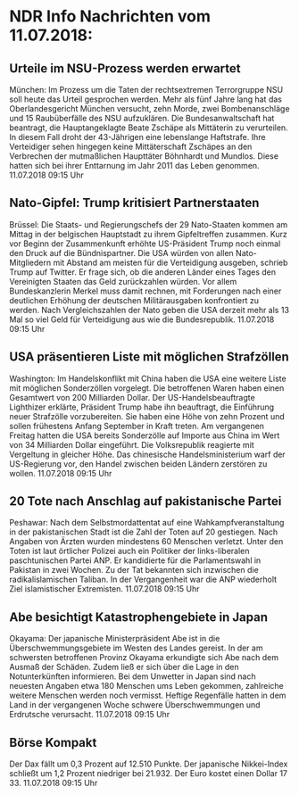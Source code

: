 # NDR Info Nachrichten vom 11.07.2018:


## Urteile im NSU-Prozess werden erwartet
München: Im Prozess um die Taten der rechtsextremen Terrorgruppe NSU soll heute das Urteil gesprochen werden. Mehr als fünf Jahre lang hat das Oberlandesgericht München versucht, zehn Morde, zwei Bombenanschläge und 15 Raubüberfälle des NSU aufzuklären. Die Bundesanwaltschaft hat beantragt, die Hauptangeklagte Beate Zschäpe als Mittäterin zu verurteilen. In diesem Fall droht der 43-Jährigen eine lebenslange Haftstrafe. Ihre Verteidiger sehen hingegen keine Mittäterschaft Zschäpes an den Verbrechen der mutmaßlichen Haupttäter Böhnhardt und Mundlos. Diese hatten sich bei ihrer Enttarnung im Jahr 2011 das Leben genommen. 11.07.2018 09:15 Uhr 

## Nato-Gipfel: Trump kritisiert Partnerstaaten
Brüssel: Die Staats- und Regierungschefs der 29 Nato-Staaten kommen am Mittag in der belgischen Hauptstadt zu ihrem Gipfeltreffen zusammen. Kurz vor Beginn der Zusammenkunft erhöhte US-Präsident Trump noch einmal den Druck auf die Bündnispartner. Die USA würden von allen Nato-Mitgliedern mit Abstand am meisten für die Verteidigung ausgeben, schrieb Trump auf Twitter. Er frage sich, ob die anderen Länder eines Tages den Vereinigten Staaten das Geld zurückzahlen würden. Vor allem Bundeskanzlerin Merkel muss damit rechnen, mit Forderungen nach einer deutlichen Erhöhung der deutschen Militärausgaben konfrontiert zu werden. Nach Vergleichszahlen der Nato geben die USA derzeit mehr als 13 Mal so viel Geld für Verteidigung aus wie die Bundesrepublik. 11.07.2018 09:15 Uhr 

## USA präsentieren Liste mit möglichen Strafzöllen
Washington: Im Handelskonflikt mit China haben die USA eine weitere Liste mit möglichen Sonderzöllen vorgelegt. Die betroffenen Waren haben einen Gesamtwert von 200 Milliarden Dollar. Der US-Handelsbeauftragte Lighthizer erklärte, Präsident Trump habe ihn beauftragt, die Einführung neuer Strafzölle vorzubereiten. Sie haben eine Höhe von zehn Prozent und sollen frühestens Anfang September in Kraft treten. Am vergangenen Freitag hatten die USA bereits Sonderzölle auf Importe aus China im Wert von 34 Milliarden Dollar eingeführt. Die Volksrepublik reagierte mit Vergeltung in gleicher Höhe. Das chinesische Handelsministerium warf der US-Regierung vor, den Handel zwischen beiden Ländern zerstören zu wollen. 11.07.2018 09:15 Uhr 

## 20 Tote nach Anschlag auf pakistanische Partei
Peshawar: 	Nach dem Selbstmordattentat auf eine Wahkampfveranstaltung in der pakistanischen Stadt ist die Zahl der Toten auf 20 gestiegen. Nach Angaben von Ärzten wurden mindestens 60 Menschen verletzt. Unter den Toten ist laut örtlicher Polizei auch ein Politiker der links-liberalen paschtunischen Partei ANP. Er kandidierte für die Parlamentswahl in Pakistan in zwei Wochen. Zu der Tat bekannten sich inzwischen die radikalislamischen Taliban. In der Vergangenheit war die ANP wiederholt Ziel islamistischer Extremisten. 11.07.2018 09:15 Uhr 

## Abe besichtigt Katastrophengebiete in Japan
Okayama: Der japanische Ministerpräsident Abe ist in die Überschwemmungsgebiete im Westen des Landes gereist. In der am schwersten betroffenen Provinz Okayama erkundigte sich Abe nach dem Ausmaß der Schäden. Zudem ließ er sich über die Lage in den Notunterkünften informieren. Bei dem Unwetter in Japan sind nach neuesten Angaben etwa 180 Menschen ums Leben gekommen, zahlreiche weitere Menschen werden noch vermisst. Heftige Regenfälle hatten in dem Land in der vergangenen Woche schwere Überschwemmungen und Erdrutsche verursacht. 11.07.2018 09:15 Uhr 

## Börse Kompakt
Der Dax fällt um 0,3 Prozent auf 12.510 Punkte. Der japanische Nikkei-Index schließt um 1,2 Prozent niedriger bei 21.932. Der Euro kostet einen Dollar 17 33. 11.07.2018 09:15 Uhr 
